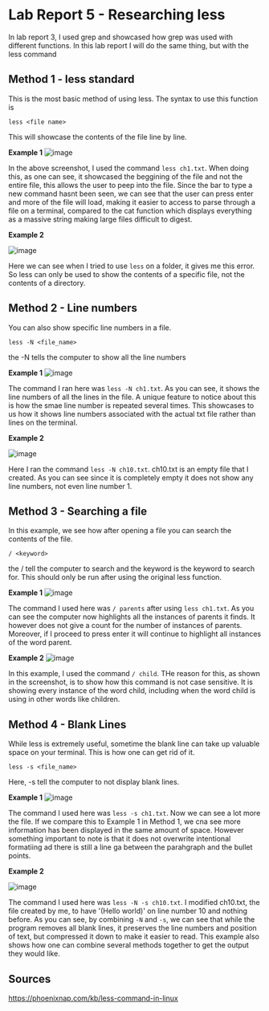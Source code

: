 # Lab Report 5 - Researching less
In lab report 3, I used grep and showcased how grep was used with different functions. In this lab report I will do the same thing, but with the less command

## Method 1 - less standard
This is the most basic method of using less. The syntax to use this function is 
```
less <file name>
```
  This will showcase the contents of the file line by line. 
  
**Example 1**
![image](https://user-images.githubusercontent.com/122576180/224581949-5e023e22-ce86-4200-87ce-f60e4b4c75dc.png)

In the above screenshot, I used the command `less ch1.txt`. When doing this, as one can see, it showcased the beggining of the file and not the entire file, this allows the user to peep into the file. Since the bar to type a new command hasnt been seen, we can see that the user can press enter and more of the file will load, making it easier to access to parse through a file on a terminal, compared to the cat function which displays everything as a massive string making large files difficult to digest. 
  
**Example 2**

![image](https://user-images.githubusercontent.com/122576180/224582574-21b8deab-6666-4d72-99fe-98a26012d2e6.png)

Here we can see when I tried to use `less` on a  folder, it gives me this error. So less can only be used to show the contents of a specific file, not the contents of a directory. 

## Method 2 - Line numbers 
  You can also show specific line numbers in a file. 
  ```
  less -N <file_name>
  ```
  the -N tells the computer to show all the line numbers
  
**Example 1**
    ![image](https://user-images.githubusercontent.com/122576180/224582395-8d4c983a-f28a-4c7b-9662-7294b9ec38b5.png)

The command I ran here was `less -N ch1.txt`. As you can see, it shows the line numbers of all the lines in the file. A unique feature to notice about this is how the smae line number is repeated several times. This showcases to us how it shows line numbers associated with the actual txt file rather than lines on the terminal. 
  
**Example 2**

![image](https://user-images.githubusercontent.com/122576180/224582647-b3f58098-4b35-4e14-b498-a123e42e4ae8.png)

Here I ran the command `less -N ch10.txt`. ch10.txt is an empty file that I created. As you can see since it is completely empty it does not show any line numbers, not even line number 1. 
  
## Method 3 - Searching a file
  In this example, we see how after opening a file you can search the contents of the file. 
  ```
  / <keyword>
  ```
  the / tell the computer to search and the keyword is the keyword to search for. This should only be run after using the original less function. 
  
**Example 1**
![image](https://user-images.githubusercontent.com/122576180/224582900-1752ddaf-4e91-440b-9c7b-82daf49f194c.png)

The command I used here was `/ parents` after using `less ch1.txt`. As you can see the computer now highlights all the instances of parents it finds. It however does not give  a count for the number of instances of parents. Moreover, if I proceed to press enter it will continue to highlight all instances of the word parent. 

**Example 2**
![image](https://user-images.githubusercontent.com/122576180/224583017-98ec9813-f204-47bf-8d8b-f6896b68c40c.png)

In this example, I used the command `/ child`. THe reason for this, as shown in the screenshot, is to show how this command is not case sensitive. It is showing every instance of the word child, including when the word child is using in other words like children. 

## Method 4 - Blank Lines
While less is extremely useful, sometime the blank line can take up valuable space on your terminal. This is how one can get rid of it. 
```
less -s <file_name>
```
Here, -s tell the computer to not display blank lines. 

**Example 1**
![image](https://user-images.githubusercontent.com/122576180/224583506-3062a2db-de00-469e-8b66-3c3ece2ce52a.png)

The command I used here was `less -s ch1.txt`. Now we can see a lot more the file. If we compare this to Example 1 in Method 1, we cna see more information has been displayed in the same amount of space. However something important to note is that it does not overwrite intentional formatiing ad there is still a line ga between the parahgraph and the bullet points. 

**Example 2**

![image](https://user-images.githubusercontent.com/122576180/224583758-7de152b1-8d31-4d79-bae4-e3ac08d844b4.png)

The command I used here was `less -N -s ch10.txt`. I modified ch10.txt, the file created by me, to have '(Hello world)' on line number 10 and nothing before. As you can see, by combining `-N` and `-s`, we can see that while the program removes all blank lines, it preserves the line numbers and position of text, but compressed it down to make it easier to read. This example also shows how one can combine several methods together to get the output they would like. 
## Sources
https://phoenixnap.com/kb/less-command-in-linux
